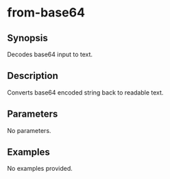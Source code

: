 # from-base64

## Synopsis

Decodes base64 input to text.

## Description

Converts base64 encoded string back to readable text.

## Parameters
No parameters.
## Examples
No examples provided.
